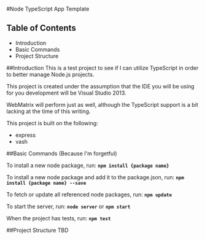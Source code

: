 #Node TypeScript App Template

## Table of Contents

* Introduction
* Basic Commands
* Project Structure

##Introduction
This is a test project to see if I can utilize TypeScript in order to better manage Node.js projects.

This project is created under the assumption that the IDE you will be using for you development will be Visual Studio 2013.

WebMatrix will perform just as well, although the TypeScript support is a bit lacking at the time of this writing.

This project is built on the following:

* express
* vash

##Basic Commands
(Because I'm forgetful)

To install a new node package, run: **`npm install {package name}`**

To install a new node package and add it to the package.json, run: **`npm install {package name} --save`**

To fetch or update all referenced node packages, run: **`npm update`**

To start the server, run: **`node server`** or **`npm start`**

When the project has tests, run: **`npm test`**


##Project Structure
TBD